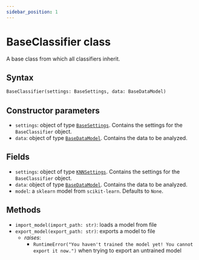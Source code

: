 ```yaml
---
sidebar_position: 1
---
```


# BaseClassifier class

A base class from which all classifiers inherit.

## Syntax

```python
BaseClassifier(settings: BaseSettings, data: BaseDataModel)
```

## Constructor parameters

- `settings`: object of type [`BaseSettings`](./basesettings.md). Contains the settings for
  the `BaseClassifier` object.
- `data`: object of type [`BaseDataModel`](../base/basedatamodel.md). Contains the data to be analyzed.

## Fields

- `settings`: object of type [`KNNSettings`](/tesi/docs/knn/knnsettings). Contains the settings for
  the `BaseClassifier` object. 
- `data`: object of type [`BaseDataModel`](../base/basedatamodel.md). Contains the data to be analyzed.
- `model`: a `sklearn` model from `scikit-learn`. Defaults to `None`.

## Methods

- `import_model(import_path: str)`: loads a model from file
- `export_model(export_path: str)`: exports a model to file
  - *raises*:
    - `RuntimeError("You haven't trained the model yet! You cannot export it now.")` when trying to export an untrained model
